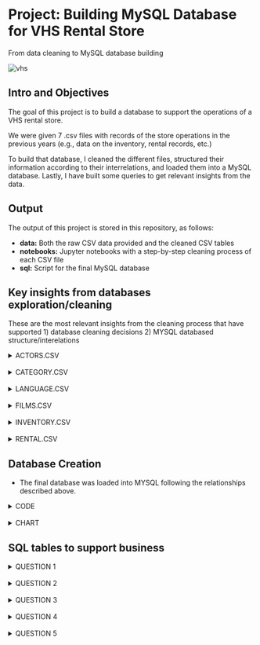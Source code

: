 # Project: Building MySQL Database for VHS Rental Store

From data cleaning to MySQL database building 

![vhs](https://github.com/cristianecarneiro/sql-data-base-building/tree/main/img/VHS.jpg)

## Intro and Objectives 

The goal of this project is to build a database to support the operations of a VHS rental store.

We were given 7 .csv files with records of the store operations in the previous years (e.g., data on the inventory, rental records, etc.)

To build that database, I cleaned the different files, structured their information according to their interrelations, and loaded them into a MySQL database. Lastly, I have built some queries to get relevant insights from the data. 

## Output 

The output of this project is stored in this repository, as follows: 

- **data:** Both the raw CSV data provided and the cleaned CSV tables 
- **notebooks:** Jupyter notebooks with a step-by-step cleaning process of each CSV file
- **sql:** Script for the final MySQL database 

## Key insights from databases exploration/cleaning 

These are the most relevant insights from the cleaning process that have supported 1) database cleaning decisions 2) MYSQL databased structure/interelations 

<details>
<summary>ACTORS.CSV</summary>
<br>
<li> This is a database that contains a list of actors with their respective IDs
<li> There are 200 actors listed (IDs 1 through 200)
<li> By looking into their full names, we could observe that the name 'Susan Davis' appears twice (although different IDs). Based on some research, it appears that there are two actresses with that name. Therefore, I have kept both. 
<li> Primary key: actor_id
<li> Interrelations: this table will be associated with table films in a 'many-to-many' relationship (fk = actor_id and film_id)
</details>
<br>
<details>
<summary>CATEGORY.CSV</summary>
<br>
<li> This is a database that contains a list of film genres with their respective IDs
<li> There are 16 different genres recorded (IDs 1 through 16)
<li> Primary key: category_id
<li> Interrelations: this table could be associated with table films in a 'one-to-many' relationship (although the information to link both tables is present in a third .csv file) (fk = category_id)
</details>
<br>
<details>
<summary>LANGUAGE.CSV</summary>
<br>
<li> This is a database that contains a list of languages with their respective IDs
<li> There are 6 different languages (IDs 1 through 6) (we will see in other table all moves are in fact in English)
<li> Primary key: language_ID
<li> Interrelations: this table is associated with table 'films' in a 'one-to-many- relationship (fk = language_id)
</details>
<br>
<details>
<summary>FILMS.CSV</summary>
<br>
<li> This is a database that contains a list of films with info on them (e.g., release year, language, rental fees)
<li> There are 1000 titles listed (IDs 1 through 1000) 
<li> Primary key: films_ID
<li> Interrelations: this table is associated with: 
    <ul>
        <il>table 'actors' in a 'many-to-many- relationship (fk = actor_id, film_id)
        <il>table 'language' in a 'one-to-many- relationship (fk = language_id)
        <il>table 'categories' in a 'one-to-many- relationship (fk = category_id)
</details>
<br>
<details>
<summary>INVENTORY.CSV</summary>
<br>
<li> This is a database that contains a log of inventory records of VHS/DVDs and their respective store
<li> There are 1000 records listed (IDs 1 through 1000) 
<li> Primary key: inventory_ID
<li> Interrelations: this table is associated with: 
    <ul>
        <il> table 'rental' in a 'one-to-many' relationship (fk = inventory_id). We will see shortly the rental table contained logs of films that were not registered in the inventory (IDs >1000). Those were removed from the dataset. 
        <il> table 'films' in a 'one-to-many' relationship (fk = film_id)
</details>
<br>
<details>
<summary>RENTAL.CSV</summary>
<br>
<li> This is a database that contains a log of film's rental
<li> There are 1000 rental records listed (IDs 1 through 1001, indicating there is one ID missing) 
<li> Primary key: rental_id
<li> Interrelations: this table is associated with 'inventory ID' in a 'one-to-many' relationship (fk = inventory_id); given the table rental's primary key inventory_id had logs from 1 through 1000, any logs with ID's beyond 1000 were removed.
</details>

## Database Creation 

+ The final database was loaded into MYSQL following the relationships described above.

<details>
<summary>CODE</summary>
<br>
PUT CODE HERE USING '''  
</details>
<br>
<details>
<summary>CHART</summary>
<br>
PUT CODE HERE USING '''  
</details>

## SQL tables to support business 

<details>
<summary>QUESTION 1</summary>
<br>
PUT CODE HERE USING '''  
</details>
<br>
<details>
<summary>QUESTION 2</summary>
<br>
PUT CODE HERE USING '''  
</details>
<br>
<details>
<summary>QUESTION 3</summary>
<br>
PUT CODE HERE USING '''  
</details>
<br>
<details>
<summary>QUESTION 4</summary>
<br>
PUT CODE HERE USING '''  
</details>
<br>
<details>
<summary>QUESTION 5</summary>
<br>
PUT CODE HERE USING '''  
</details>